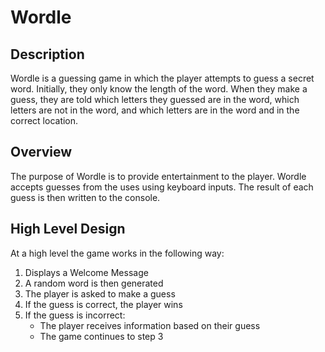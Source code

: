 # Wordle

## Description
Wordle is a guessing game in which the player attempts to guess a secret word. Initially, they only know the length of the word. When they make a guess, they are told which letters they guessed are in the word, which letters are not in the word, and which letters are in the word and in the correct location.

## Overview
The purpose of Wordle is to provide entertainment to the player. Wordle accepts guesses from the uses using keyboard inputs. The result of each guess is then written to the console.

## High Level Design 

At a high level the game works in the following way:

1. Displays a Welcome Message
2. A random word is then generated
3. The player is asked to make a guess
4. If the guess is correct, the player wins
5. If the guess is incorrect:
    - The player receives information based on their guess
    - The game continues to step 3